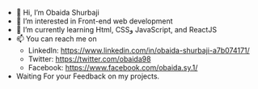 - 👋 Hi, I’m Obaida Shurbaji
- 👀 I’m interested in Front-end web development
- 🌱 I’m currently learning Html, CSSو JavaScript, and ReactJS 
- 📫 You can reach me on 
  - LinkedIn: https://www.linkedin.com/in/obaida-shurbaji-a7b074171/
  - Twitter: https://twitter.com/obaida98
  - Facebook: https://www.facebook.com/obaida.sy.1/
 - Waiting For your Feedback on my projects.
  

<!---
obaidash99/obaidash99 is a ✨ special ✨ repository because its `README.md` (this file) appears on your GitHub profile.
You can click the Preview link to take a look at your changes.
--->
